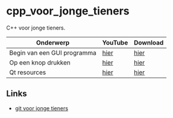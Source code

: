 # cpp_voor_jonge_tieners

C++ voor jonge tieners.

Onderwerp|YouTube   |Download
---------|----------|--------
Begin van een GUI programma|[hier](https://youtu.be/V640Qp9R7XY)|[hier](http://richelbilderbeek.nl/qt_voor_jonge_tieners_start_gui.ogv)
Op een knop drukken|[hier](https://youtu.be/GN97M6lhOjo)|[hier](http://richelbilderbeek.nl/qt_voor_jong_tieners_on_pushbutton_clicked.ogv)
Qt resources|[hier](https://youtu.be/JmdZugVZYh8)|[hier](http://richelbilderbeek.nl/qt_resources.ogv)

## Links

 * [git voor jonge tieners](https://github.com/richelbilderbeek/git_voor_jonge_tieners)
